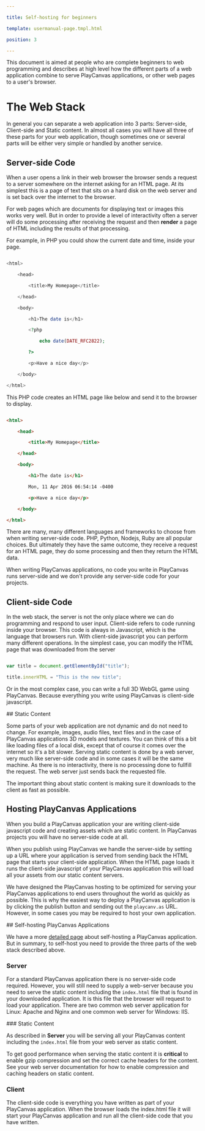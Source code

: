 ---
title: Self-hosting for beginners
template: usermanual-page.tmpl.html
position: 3
---

This document is aimed at people who are complete beginners to web programming and describes at high level how the different parts of a web application combine to serve PlayCanvas applications, or other web pages to a user's browser.

# The Web Stack

In general you can separate a web application into 3 parts: Server-side, Client-side and Static content. In almost all cases you will have all three of these parts for your web application, though sometimes one or several parts will be either very simple or handled by another service.

## Server-side Code

When a user opens a link in their web browser the browser sends a request to a server somewhere on the internet asking for an HTML page. At its simplest this is a page of text that sits on a hard disk on the web server and is set back over the internet to the browser.

For web pages which are documents for displaying text or images this works very well. But in order to provide a level of interactivity often a server will do some processing after receiving the request and then **render** a page of HTML including the results of that processing.

For example, in PHP you could show the current date and time, inside your page.

```php
<html>
    <head>
        <title>My Homepage</title>
    </head>
    <body>
        <h1>The date is</h1>
        <?php
            echo date(DATE_RFC2822);
        ?>
        <p>Have a nice day</p>
    </body>
</html>
```

This PHP code creates an HTML page like below and send it to the browser to display.

```html
<html>
    <head>
        <title>My Homepage</title>
    </head>
    <body>
        <h1>The date is</h1>
        Mon, 11 Apr 2016 06:54:14 -0400
        <p>Have a nice day</p>
    </body>
</html>
```

There are many, many different languages and frameworks to choose from when writing server-side code. PHP, Python, Nodejs, Ruby are all popular choices. But ultimately they have the same outcome, they receive a request for an HTML page, they do some processing and then they return the HTML data.

When writing PlayCanvas applications, no code you write in PlayCanvas runs server-side and we don't provide any server-side code for your projects.

## Client-side Code

In the web stack, the server is not the only place where we can do programming and respond to user input. Client-side refers to code running inside your browser. This code is always in Javascript, which is the language that browsers run. With client-side javascript you can perform many different operations. In the simplest case, you can modify the HTML page that was downloaded from the server

```javascript
var title = document.getElementById("title");
title.innerHTML = "This is the new title";
```

Or in the most complex case, you can write a full 3D WebGL game using PlayCanvas. Because everything you write using PlayCanvas is client-side javascript.

## Static Content

Some parts of your web application are not dynamic and do not need to change. For example, images, audio files, text files and in the case of PlayCanvas applications 3D models and textures. You can think of this a bit like loading files of a local disk, except that of course it comes over the internet so it's a bit slower. Serving static content is done by a web server, very much like server-side code and in some cases it will be the same machine. As there is no interactivity, there is no processing done to fullfill the request. The web server just sends back the requested file.

The important thing about static content is making sure it downloads to the client as fast as possible.

## Hosting PlayCanvas Applications

When you build a PlayCanvas application your are writing client-side javascript code and creating assets which are static content. In PlayCanvas projects you will have no server-side code at all.

When you publish using PlayCanvas we handle the server-side by setting up a URL where your application is served from sending back the HTML page that starts your client-side application. When the HTML page loads it runs the client-side javascript of your PlayCanvas application this will load all your assets from our static content servers.

We have designed the PlayCanvas hosting to be optimized for serving your PlayCanvas applications to end users throughout the world as quickly as possible. This is why the easiest way to deploy a PlayCanvas application is by clicking the publish button and sending out the `playcanv.as` URL. However, in some cases you may be required to host your own application.

## Self-hosting PlayCanvas Applications

We have a more [detailed page][1] about self-hosting a PlayCanvas application. But in summary, to self-host you need to provide the three parts of the web stack described above.

### Server

For a standard PlayCanvas application there is no server-side code required. However, you will still need to supply a web-server because you need to serve the static content including the `index.html` file that is found in your downloaded application. It is this file that the browser will request to load your application. There are two common web server application for Linux: Apache and Nginx and one common web server for Windows: IIS.

### Static Content

As described in **Server** you will be serving all your PlayCanvas content including the `index.html` file from your web server as static content.

To get good performance when serving the static content it is **critical** to enable gzip compression and set the correct cache headers for the content. See your web server documentation for how to enable compression and caching headers on static content.

### Client

The client-side code is everything you have written as part of your PlayCanvas application. When the browser loads the index.html file it will start your PlayCanvas application and run all the client-side code that you have written.

[1]: /user-manual/publishing/web/self-hosting/


